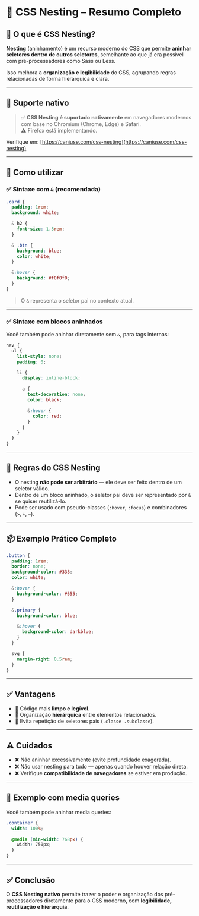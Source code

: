 # 🧬 CSS Nesting – Resumo Completo

## 🧠 O que é CSS Nesting?

**Nesting** (aninhamento) é um recurso moderno do CSS que permite **aninhar seletores dentro de outros seletores**, semelhante ao que já era possível com pré-processadores como Sass ou Less.

Isso melhora a **organização e legibilidade** do CSS, agrupando regras relacionadas de forma hierárquica e clara.

---

## 🧪 Suporte nativo

> ✅ **CSS Nesting é suportado nativamente** em navegadores modernos com base no Chromium (Chrome, Edge) e Safari.  
> ⚠️ Firefox está implementando.

Verifique em: [https://caniuse.com/css-nesting](https://caniuse.com/css-nesting)

---

## 🔧 Como utilizar

### ✅ Sintaxe com `&` (recomendada)

```css
.card {
  padding: 1rem;
  background: white;

  & h2 {
    font-size: 1.5rem;
  }

  & .btn {
    background: blue;
    color: white;
  }

  &:hover {
    background: #f0f0f0;
  }
}
```

> O `&` representa o seletor pai no contexto atual.

---

### ✅ Sintaxe com blocos aninhados

Você também pode aninhar diretamente sem `&`, para tags internas:

```css
nav {
  ul {
    list-style: none;
    padding: 0;

    li {
      display: inline-block;

      a {
        text-decoration: none;
        color: black;

        &:hover {
          color: red;
        }
      }
    }
  }
}
```

---

## 📜 Regras do CSS Nesting

- O nesting **não pode ser arbitrário** — ele deve ser feito dentro de um seletor válido.
- Dentro de um bloco aninhado, o seletor pai deve ser representado por `&` se quiser reutilizá-lo.
- Pode ser usado com pseudo-classes (`:hover`, `:focus`) e combinadores (`>`, `+`, `~`).

---

## 📦 Exemplo Prático Completo

```css
.button {
  padding: 1rem;
  border: none;
  background-color: #333;
  color: white;

  &:hover {
    background-color: #555;
  }

  &.primary {
    background-color: blue;

    &:hover {
      background-color: darkblue;
    }
  }

  svg {
    margin-right: 0.5rem;
  }
}
```

---

## ✅ Vantagens

- 🔹 Código mais **limpo e legível**.
- 🔹 Organização **hierárquica** entre elementos relacionados.
- 🔹 Evita repetição de seletores pais (`.classe .subclasse`).

---

## ⚠️ Cuidados

- ❌ Não aninhar excessivamente (evite profundidade exagerada).
- ❌ Não usar nesting para tudo — apenas quando houver relação direta.
- ❌ Verifique **compatibilidade de navegadores** se estiver em produção.

---

## 📁 Exemplo com media queries

Você também pode aninhar media queries:

```css
.container {
  width: 100%;

  @media (min-width: 768px) {
    width: 750px;
  }
}
```

---

## ✅ Conclusão

O **CSS Nesting nativo** permite trazer o poder e organização dos pré-processadores diretamente para o CSS moderno, com **legibilidade, reutilização e hierarquia**.
